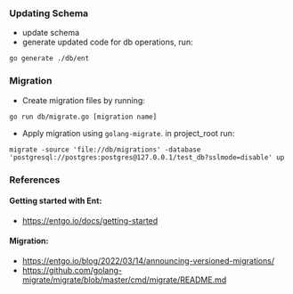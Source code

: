 ### Updating Schema

- update schema
- generate updated code for db operations, run:

```
go generate ./db/ent
```

### Migration

- Create migration files by running:

```
go run db/migrate.go [migration name]
```

- Apply migration using `golang-migrate`. in project_root run:

```
migrate -source 'file://db/migrations' -database 'postgresql://postgres:postgres@127.0.0.1/test_db?sslmode=disable' up
```

### References

#### Getting started with Ent:

- https://entgo.io/docs/getting-started

#### Migration:

- https://entgo.io/blog/2022/03/14/announcing-versioned-migrations/
- https://github.com/golang-migrate/migrate/blob/master/cmd/migrate/README.md
